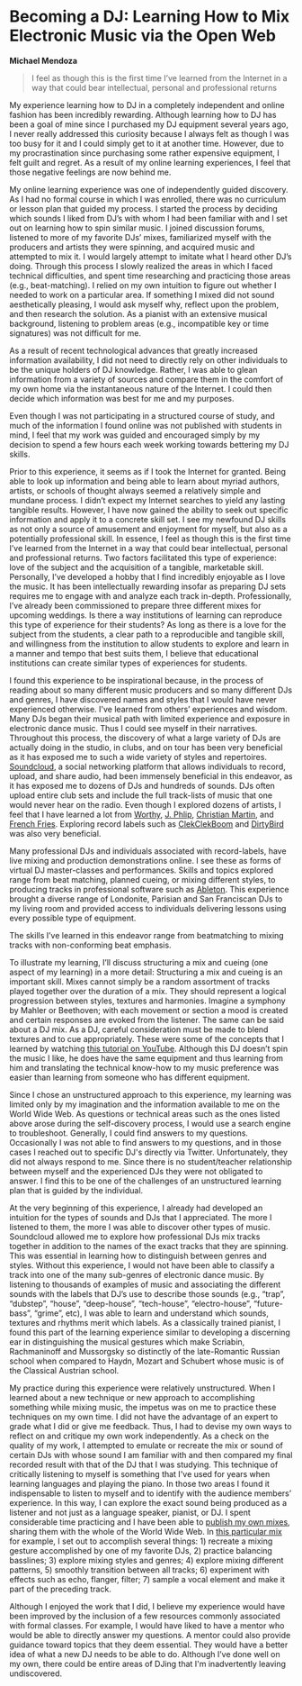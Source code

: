 # Becoming a DJ&#58; Learning How to Mix Electronic Music via the Open Web #
**Michael Mendoza**

>I feel as though this is the first time I’ve learned from the Internet in a way that could bear intellectual, personal and professional returns

My experience learning how to DJ in a completely independent and online fashion has been incredibly rewarding. Although learning how to DJ has been a goal of mine since I purchased my DJ equipment several years ago, I never really addressed this curiosity because I always felt as though I was too busy for it and I could simply get to it at another time. However, due to my procrastination since purchasing some rather expensive equipment, I felt guilt and regret. As a result of my online learning experiences, I feel that those negative feelings are now behind me.

My online learning experience was one of independently guided discovery. As I had no formal course in which I was enrolled, there was no curriculum or lesson plan that guided my process. I started the process by deciding which sounds I liked from DJ’s with whom I had been familiar with and I set out on learning how to spin similar music. I joined discussion forums, listened to more of my favorite DJs’ mixes, familiarized myself with the producers and artists they were spinning, and acquired music and attempted to mix it. I would largely attempt to imitate what I heard other DJ’s doing. Through this process I slowly realized the areas in which I faced technical difficulties, and spent time researching and practicing those areas (e.g., beat-matching). I relied on my own intuition to figure out whether I needed to work on a particular area. If something I mixed did not sound aesthetically pleasing, I would ask myself why, reflect upon the problem, and then research the solution. As a pianist with an extensive musical background, listening to problem areas (e.g., incompatible key or time signatures) was not difficult for me.

As a result of recent technological advances that greatly increased information availability, I did not need to directly rely on other individuals to be the unique holders of DJ knowledge. Rather, I was able to glean information from a variety of sources and compare them in the comfort of my own home via the instantaneous nature of the Internet. I could then decide which information was best for me and my purposes.

Even though I was not participating in a structured course of study, and much of the information I found online was not published with students in mind, I feel that my work was guided and encouraged simply by my decision to spend a few hours each week working towards bettering my DJ skills.

Prior to this experience, it seems as if I took the Internet for granted. Being able to look up information and being able to learn about myriad authors, artists, or schools of thought always seemed a relatively simple and mundane process. I didn’t expect my Internet searches to yield any lasting tangible results. However, I have now gained the ability to seek out specific information and apply it to a concrete skill set. I see my newfound DJ skills as not only a source of amusement and enjoyment for myself, but also as a potentially professional skill. In essence, I feel as though this is the first time I’ve learned from the Internet in a way that could bear intellectual, personal and professional returns. Two factors facilitated this type of experience: love of the subject and the acquisition of a tangible, marketable skill. Personally, I’ve developed a hobby that I find incredibly enjoyable as I love the music. It has been intellectually rewarding insofar as preparing DJ sets requires me to engage with and analyze each track in-depth. Professionally, I’ve already been commissioned to prepare three different mixes for upcoming weddings. Is there a way institutions of learning can reproduce this type of experience for their students? As long as there is a love for the subject from the students, a clear path to a reproducible and tangible skill, and willingness from the institution to allow students to explore and learn in a manner and tempo that best suits them, I believe that educational institutions can create similar types of experiences for students.

I found this experience to be inspirational because, in the process of reading about so many different music producers and so many different DJs and genres, I have discovered names and styles that I would have never experienced otherwise. I've learned from others’ experiences and wisdom. Many DJs began their musical path with limited experience and exposure in electronic dance music. Thus I could see myself in their narratives. Throughout this process, the discovery of what a large variety of DJs are actually doing in the studio, in clubs, and on tour has been very beneficial as it has exposed me to such a wide variety of styles and repertoires. [Soundcloud](https://soundcloud.com/), a social networking platform that allows individuals to record, upload, and share audio, had been immensely beneficial in this endeavor, as it has exposed me to dozens of DJs and hundreds of sounds. DJs often upload entire club sets and include the full track-lists of music that one would never hear on the radio. Even though I explored dozens of artists, I feel that I have learned a lot from [Worthy](https://soundcloud.com/worthy), [J. Phlip](https://soundcloud.com/jphlip), [Christian Martin](https://soundcloud.com/christianmartin), and [French Fries](https://soundcloud.com/mrfrenchfries). Exploring record labels such as [ClekClekBoom](https://soundcloud.com/clekclekboom) and [DirtyBird](https://soundcloud.com/dirtybirdrecords) was also very beneficial.

Many professional DJs and individuals associated with record-labels, have live mixing and production demonstrations online. I see these as forms of virtual DJ master-classes and performances. Skills and topics explored range from beat matching, planned cueing, or mixing different styles, to producing tracks in professional software such as [Ableton](https://www.ableton.com/). This experience brought a diverse range of Londonite, Parisian and San Franciscan DJs to my living room and provided access to individuals delivering lessons using every possible type of equipment.

The skills I’ve learned in this endeavor range from beatmatching to mixing tracks with non-conforming beat emphasis.

To illustrate my learning, I’ll discuss structuring a mix and cueing (one aspect of my learning) in a more detail: Structuring a mix and cueing is an important skill. Mixes cannot simply be a random assortment of tracks played together over the duration of a mix. They should represent a logical progression between styles, textures and harmonies. Imagine a symphony by Mahler or Beethoven; with each movement or section a mood is created and certain responses are evoked from the listener. The same can be said about a DJ mix. As a DJ, careful consideration must be made to blend textures and to cue appropriately. These were some of the concepts that I learned by watching [this tutorial on YouTube](http://www.youtube.com/watch?v=9c9gik5JaXY). Although this DJ doesn’t spin the music I like, he does have the same equipment and thus learning from him and translating the technical know-how to my music preference was easier than learning from someone who has different equipment.

Since I chose an unstructured approach to this experience, my learning was limited only by my imagination and the information available to me on the World Wide Web. As questions or technical areas such as the ones listed above arose during the self-discovery process, I would use a search engine to troubleshoot. Generally, I could find answers to my questions. Occasionally I was not able to find answers to my questions, and in those cases I reached out to specific DJ's directly via Twitter. Unfortunately, they did not always respond to me. Since there is no student/teacher relationship between myself and the experienced DJs they were not obligated to answer. I find this to be one of the challenges of an unstructured learning plan that is guided by the individual.

At the very beginning of this experience, I already had developed an intuition for the types of sounds and DJs that I appreciated. The more I listened to them, the more I was able to discover other types of music. Soundcloud allowed me to explore how professional DJs mix tracks together in addition to the names of the exact tracks that they are spinning. This was essential in learning how to distinguish between genres and styles. Without this experience, I would not have been able to classify a track into one of the many sub-genres of electronic dance music. By listening to thousands of examples of music and associating the different sounds with the labels that DJ’s use to describe those sounds (e.g., “trap”, “dubstep”, “house”, “deep-house”, “tech-house”, “electro-house”, “future-bass”, “grime”, etc), I was able to learn and understand which sounds, textures and rhythms merit which labels. As a classically trained pianist, I found this part of the learning experience similar to developing a discerning ear in distinguishing the musical gestures which make Scriabin, Rachmaninoff and Mussorgsky so distinctly of the late-Romantic Russian school when compared to Haydn, Mozart and Schubert whose music is of the Classical Austrian school.

My practice during this experience were relatively unstructured. When I learned about a new technique or new approach to accomplishing something while mixing music, the impetus was on me to practice these techniques on my own time. I did not have the advantage of an expert to grade what I did or give me feedback. Thus, I had to devise my own ways to reflect on and critique my own work independently. As a check on the quality of my work, I attempted to emulate or recreate the mix or sound of certain DJs with whose sound I am familiar with and then compared my final recorded result with that of the DJ that I was studying. This technique of critically listening to myself is something that I've used for years when learning languages and playing the piano. In those two areas I found it indispensable to listen to myself and to identify with the audience members’ experience. In this way, I can explore the exact sound being produced as a listener and not just as a language speaker, pianist, or DJ. I spent considerable time practicing and I have been able to [publish my own mixes](https://soundcloud.com/mish3aloo), sharing them with the whole of the World Wide Web. In [this particular mix](https://soundcloud.com/mish3aloo/sample-mini-mix-for-hybrid) for example, I set out to accomplish several things: 1) recreate a mixing gesture accomplished by one of my favorite DJs, 2) practice balancing basslines; 3) explore mixing styles and genres; 4) explore mixing different patterns, 5) smoothly transition between all tracks; 6) experiment with effects such as echo, flanger, filter; 7) sample a vocal element and make it part of the preceding track.

Although I enjoyed the work that I did, I believe my experience would have been improved by the inclusion of a few resources commonly associated with formal classes. For example, I would have liked to have a mentor who would be able to directly answer my questions. A mentor could also provide guidance toward topics that they deem essential. They would have a better idea of what a new DJ needs to be able to do. Although I’ve done well on my own, there could be entire areas of DJing that I'm inadvertently leaving undiscovered.


